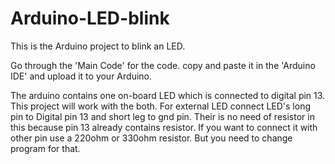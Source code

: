 # Arduino-LED-blink
This is the Arduino project to blink an LED.

Go through the 'Main Code' for the code.
copy and paste it in the 'Arduino IDE' and upload it to your Arduino.

The arduino contains one on-board LED which is connected to digital pin 13.
This project will work with the both.
For external LED connect LED's long pin to Digital pin 13 and short leg to gnd pin.
Their is no need of resistor in this because pin 13 already contains resistor.
If you want to connect it with other pin use a 220ohm or 330ohm resistor. But you need to change program for that.
